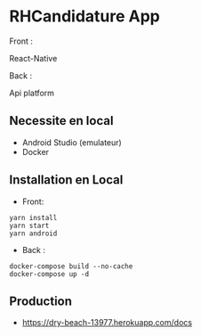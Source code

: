 # RHCandidature App


Front :

React-Native

Back : 

Api platform


## Necessite en local 

- Android Studio (emulateur)
- Docker 

## Installation en Local 

- Front: 


```
yarn install 
yarn start
yarn android 
```

- Back :

```
docker-compose build --no-cache
docker-compose up -d

```





## Production 

-  https://dry-beach-13977.herokuapp.com/docs

